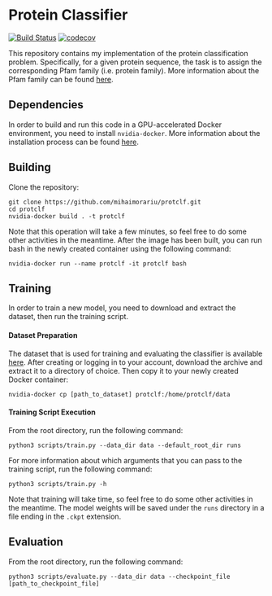 # Protein Classifier

[![Build Status](https://app.travis-ci.com/mihaimorariu/protclf.svg?token=yatWBzfXsh22xdxmuxCU&branch=main)](https://app.travis-ci.com/mihaimorariu/protclf)
[![codecov](https://codecov.io/gh/mihaimorariu/protclf/branch/main/graph/badge.svg?token=XzssKCBdMw)](https://codecov.io/gh/mihaimorariu/protclf)

This repository contains my implementation of the protein classification problem. Specifically, for a given protein sequence, the task is to assign the corresponding Pfam family (i.e. protein family). More information about the Pfam family can be found [here](https://en.wikipedia.org/wiki/Pfam).

## Dependencies

In order to build and run this code in a GPU-accelerated Docker environment, you need to install `nvidia-docker`. More information about the installation process can be found [here](https://github.com/NVIDIA/nvidia-docker).

## Building

Clone the repository:
```
git clone https://github.com/mihaimorariu/protclf.git
cd protclf
nvidia-docker build . -t protclf
```
Note that this operation will take a few minutes, so feel free to do some other activities in the meantime. After the image has been built, you can run bash in the newly created container using the following command:
```
nvidia-docker run --name protclf -it protclf bash
```

## Training

In order to train a new model, you need to download and extract the dataset, then run the training script.

#### Dataset Preparation

The dataset that is used for training and evaluating the classifier is available [here](https://www.kaggle.com/googleai/pfam-seed-random-split). After creating or logging in to your account, download the archive and extract it to a directory of choice. Then copy it to your newly created Docker container:

```
nvidia-docker cp [path_to_dataset] protclf:/home/protclf/data
```

#### Training Script Execution

From the root directory, run the following command:
```
python3 scripts/train.py --data_dir data --default_root_dir runs
```

For more information about which arguments that you can pass to the training script, run the following command:
```
python3 scripts/train.py -h
```
Note that training will take time, so feel free to do some other activities in the meantime. The model weights will be saved under the `runs` directory in a file ending in the `.ckpt` extension.

## Evaluation

From the root directory, run the following command:
```
python3 scripts/evaluate.py --data_dir data --checkpoint_file [path_to_checkpoint_file]
```
